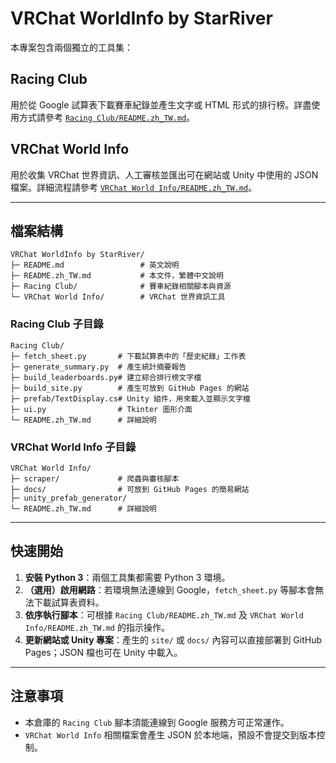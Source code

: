 # VRChat WorldInfo by StarRiver

本專案包含兩個獨立的工具集：

## Racing Club
用於從 Google 試算表下載賽車紀錄並產生文字或 HTML 形式的排行榜。詳盡使用方式請參考 [`Racing Club/README.zh_TW.md`](Racing%20Club/README.zh_TW.md)。

## VRChat World Info
用於收集 VRChat 世界資訊、人工審核並匯出可在網站或 Unity 中使用的 JSON 檔案。詳細流程請參考 [`VRChat World Info/README.zh_TW.md`](VRChat%20World%20Info/README.zh_TW.md)。

---

## 檔案結構

```
VRChat WorldInfo by StarRiver/
├─ README.md                 # 英文說明
├─ README.zh_TW.md           # 本文件，繁體中文說明
├─ Racing Club/              # 賽車紀錄相關腳本與資源
└─ VRChat World Info/        # VRChat 世界資訊工具
```

### Racing Club 子目錄

```
Racing Club/
├─ fetch_sheet.py       # 下載試算表中的「歷史紀錄」工作表
├─ generate_summary.py  # 產生統計摘要報告
├─ build_leaderboards.py# 建立綜合排行榜文字檔
├─ build_site.py        # 產生可放到 GitHub Pages 的網站
├─ prefab/TextDisplay.cs# Unity 組件，用來載入並顯示文字檔
├─ ui.py                # Tkinter 圖形介面
└─ README.zh_TW.md      # 詳細說明
```

### VRChat World Info 子目錄

```
VRChat World Info/
├─ scraper/             # 爬蟲與審核腳本
├─ docs/                # 可放到 GitHub Pages 的簡易網站
├─ unity_prefab_generator/
└─ README.zh_TW.md      # 詳細說明
```

---

## 快速開始

1. **安裝 Python 3**：兩個工具集都需要 Python 3 環境。
2. **（選用）啟用網路**：若環境無法連線到 Google，`fetch_sheet.py` 等腳本會無法下載試算表資料。
3. **依序執行腳本**：可根據 `Racing Club/README.zh_TW.md` 及 `VRChat World Info/README.zh_TW.md` 的指示操作。
4. **更新網站或 Unity 專案**：產生的 `site/` 或 `docs/` 內容可以直接部署到 GitHub Pages；JSON 檔也可在 Unity 中載入。

---

## 注意事項

- 本倉庫的 `Racing Club` 腳本須能連線到 Google 服務方可正常運作。
- `VRChat World Info` 相關檔案會產生 JSON 於本地端，預設不會提交到版本控制。

